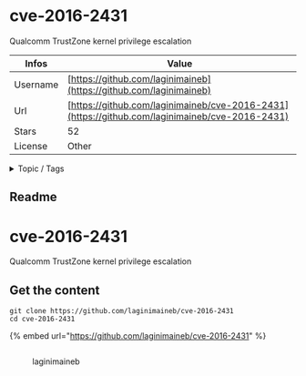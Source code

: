 # cve-2016-2431

Qualcomm TrustZone kernel privilege escalation

| Infos    | Value                                                              |
| -------- | -------------------------------------------------------------------|
| Username | [https://github.com/laginimaineb](https://github.com/laginimaineb) |
| Url      | [https://github.com/laginimaineb/cve-2016-2431](https://github.com/laginimaineb/cve-2016-2431)                                               |
| Stars    | 52                                                          |
| License  | Other                                                        |

<details>

<summary>Topic / Tags</summary>



</details>

## Readme

# cve-2016-2431
Qualcomm TrustZone kernel privilege escalation



## Get the content

```
git clone https://github.com/laginimaineb/cve-2016-2431
cd cve-2016-2431
```

{% embed url="https://github.com/laginimaineb/cve-2016-2431" %}

<figure><img src="https://avatars.githubusercontent.com/u/11378334?v=4" alt=""><figcaption><p>laginimaineb</p></figcaption></figure>
